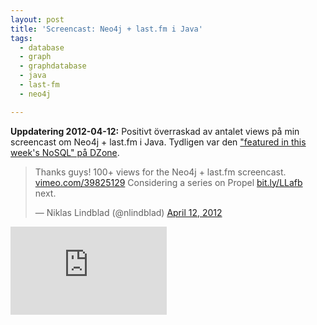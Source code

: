 ```yaml
---
layout: post
title: 'Screencast: Neo4j + last.fm i Java'
tags:
  - database
  - graph
  - graphdatabase
  - java
  - last-fm
  - neo4j

---
```


<b>Uppdatering 2012-04-12:</b> Positivt överraskad av antalet views på min screencast om Neo4j + last.fm i Java. Tydligen var den <a target="_blank" href="http://architects.dzone.com/articles/video-neo4j-lastfm-java">"featured in this week's NoSQL" på DZone</a>.

<blockquote class="twitter-tweet tw-align-center"><p>Thanks guys! 100+ views for the Neo4j + last.fm screencast. <a href="http://t.co/KRafM2Qg" title="https://vimeo.com/39825129">vimeo.com/39825129</a> Considering a series on Propel <a href="http://t.co/0P3ViNCe" title="http://bit.ly/LLafb">bit.ly/LLafb</a> next.</p>&mdash; Niklas Lindblad (@nlindblad) <a href="https://twitter.com/nlindblad/status/190517269980389376" data-datetime="2012-04-12T19:10:31+00:00">April 12, 2012</a></blockquote>
<script src="//platform.twitter.com/widgets.js" charset="utf-8"></script>

<iframe src="https://player.vimeo.com/video/39825129?title=0&amp;byline=0&amp;portrait=0" width="250" height="141" frameborder="0" webkitAllowFullScreen mozallowfullscreen allowFullScreen></iframe>
